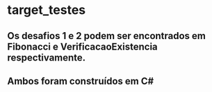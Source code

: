 # target_testes
## Os desafios 1 e 2 podem ser encontrados em Fibonacci e VerificacaoExistencia respectivamente.
## Ambos foram construídos em C# 
